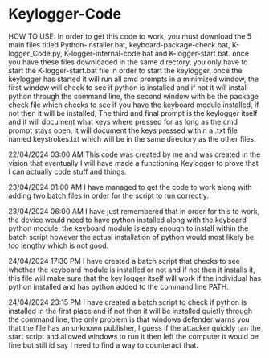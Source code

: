 # Keylogger-Code
HOW TO USE:
In order to get this code to work, you must download the 5 main files titled Python-installer.bat, keyboard-package-check.bat, K-logger_Code.py, K-logger-internal-code.bat and K-logger-start.bat. once you have these files downloaded in the same directory, you only have to start the K-logger-start.bat file in order to start the keylogger, once the keylogger has started it will run all cmd prompts in a minimized window, the first window will check to see if python is installed and if not it will install python through the command line, the second window with be the package check file which checks to see if you have the keyboard module installed, if not then it will be installed, The third and final prompt is the keylogger itself and it will document what keys where pressed for as long as the cmd prompt stays open, it will document the keys pressed within a .txt file named keystrokes.txt which will be in the same directory as the other files.




22/04/2024 03:00 AM
This code was created by me and was created in the vision that eventually I will have made a functioning Keylogger to prove that I can actually code stuff and things.


23/04/2024 01:00 AM
I have managed to get the code to work along with adding two batch files in order for the script to run correctly.

23/04/2024 06:00 AM
I have just remembered that in order for this to work, the device would need to have python installed along with the keyboard python module, the keyboard module is easy enough to install within the batch script however the actual installation of python would most likely be too lengthy which is not good.

24/04/2024 17:30 PM
I have created a batch script that checks to see whether the keyboard module is installed or not and if not then it installs it, this file will make sure that the key logger itself will work if the individual has python installed and has python added to the command line PATH.

24/04/2024 23:15 PM 
I have created a batch script to check if python is installed in the first place and if not then it will be installed quietly through the command line, the only problem is that windows defender warns you that the file has an unknown publisher, I guess if the attacker quickly ran the start script and allowed windows to run it then left the computer it would be fine but still id say I need to find a way to counteract that.
